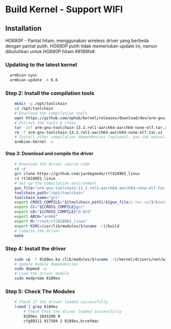 
# Build Kernel - Support WIFI

## Installation

HG680P - Pantat hitam, menggunakan wireless driver yang berbeda dengan pantat putih. HG680P putih tidak memerlukan update ini, namun dibutuhkan untuk HG680P hitam #8189fs#. 
### Updating to the latest kernel
```bash
  armbian-sync
  armbian-update -k 6.6
```

### Step 2: Install the compilation tools
```bash
    mkdir -p /opt/toolchain
    cd /opt/toolchain
    # Download the compilation tools
    wget https://github.com/ophub/kernel/releases/download/dev/arm-gnu-toolchain-13.3.rel1-aarch64-aarch64-none-elf.tar.xz
    # Extract the tools & clean 
    tar -Jxf arm-gnu-toolchain-13.3.rel1-aarch64-aarch64-none-elf.tar.xz
    rm -f arm-gnu-toolchain-13.3.rel1-aarch64-aarch64-none-elf.tar.xz
    # Install other compilation dependencies (optional; you can manually install missing dependencies based on error messages)
    armbian-kernel -u
```

#### Step 3: Download and compile the driver
```bash
    # Download the driver source code
    cd ~/
    git clone https://github.com/jwrdegoede/rtl8189ES_linux
    cd rtl8189ES_linux
    # Set up the compilation environment
    gun_file="arm-gnu-toolchain-13.3.rel1-aarch64-aarch64-none-elf.tar.xz"
    toolchain_path="/opt/toolchain"
    toolchain_name="gcc"
    export CROSS_COMPILE="${toolchain_path}/${gun_file//.tar.xz/}/bin/aarch64-none-elf-"
    export CC="${CROSS_COMPILE}gcc"
    export LD="${CROSS_COMPILE}ld.bfd"
    export ARCH="arm64"
    export M="/root/rtl8189ES_linux"
    export KSRC=/usr/lib/modules/$(uname -r)/build
    # Compile the driver
    make
```

### Step 4: Install the driver
```bash
    sudo cp -f 8189es.ko /lib/modules/$(uname -r)/kernel/drivers/net/wireless/
    # Update module dependencies
    sudo depmod -a
    # Load the driver module
    sudo modprobe 8189es
```
### Step 5: Check The Modules
```bash
    # Check if the driver loaded successfully
    lsmod | grep 8189es
        # Check that the driver loaded successfully
        8189es 1843200 0
        cfg80211 917504 2 8189es,brcmfmac
```